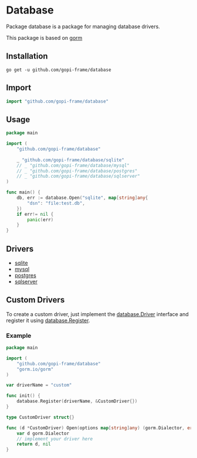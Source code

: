 # Database
Package database is a package for managing database drivers.

This package is based on [gorm](https://github.com/go-gorm/gorm)

## Installation
```shell
go get -u github.com/gopi-frame/database
```

## Import
```go
import "github.com/gopi-frame/database"
```

## Usage

```go
package main

import (
    "github.com/gopi-frame/database"
    
    _ "github.com/gopi-frame/database/sqlite"
    // _ "github.com/gopi-frame/database/mysql"
    // _ "github.com/gopi-frame/database/postgres"
    // _ "github.com/gopi-frame/database/sqlserver"
)

func main() {
    db, err := database.Open("sqlite", map[string]any{
        "dsn": "file:test.db",
    })
    if err!= nil {
        panic(err)
    }
}
```

## Drivers

- [sqlite](sqlite/README.md)
- [mysql](mysql/README.md)
- [postgres](postgres/README.md)
- [sqlserver](sqlserver/README.md)

## Custom Drivers

To create a custom driver, just implement
the [database.Driver](https://pkg.go.dev/github.com/gopi-frame/contract/database#Driver) interface
and register it using [database.Register](https://pkg.go.dev/github.com/gopi-frame/database#Register).

### Example

```go
package main

import (
    "github.com/gopi-frame/database"
    "gorm.io/gorm"
)

var driverName = "custom"

func init() {
    database.Register(driverName, &CustomDriver{})
}

type CustomDriver struct{}

func (d *CustomDriver) Open(options map[string]any) (gorm.Dialector, error) {
    var d gorm.Dialector
    // implement your driver here
    return d, nil
}
```